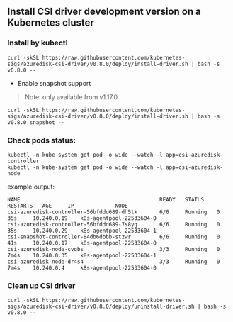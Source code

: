 ## Install CSI driver development version on a Kubernetes cluster

### Install by kubectl
```console
curl -skSL https://raw.githubusercontent.com/kubernetes-sigs/azuredisk-csi-driver/v0.8.0/deploy/install-driver.sh | bash -s v0.8.0 --
```

 - Enable snapshot support
> Note: only available from v1.17.0
```console
curl -skSL https://raw.githubusercontent.com/kubernetes-sigs/azuredisk-csi-driver/v0.8.0/deploy/install-driver.sh | bash -s v0.8.0 snapshot --
```

### Check pods status:

```console
kubectl -n kube-system get pod -o wide --watch -l app=csi-azuredisk-controller
kubectl -n kube-system get pod -o wide --watch -l app=csi-azuredisk-node
```

example output:

```console
NAME                                            READY   STATUS    RESTARTS   AGE     IP             NODE
csi-azuredisk-controller-56bfddd689-dh5tk       6/6     Running   0          35s     10.240.0.19    k8s-agentpool-22533604-0
csi-azuredisk-controller-56bfddd689-7s8yg       6/6     Running   0          35s     10.240.0.29    k8s-agentpool-22533604-1
csi-snapshot-controller-84db6dbbb-stzwr         6/6     Running   0          41s     10.240.0.17    k8s-agentpool-22533604-0
csi-azuredisk-node-cvgbs                        3/3     Running   0          7m4s    10.240.0.35    k8s-agentpool-22533604-1
csi-azuredisk-node-dr4s4                        3/3     Running   0          7m4s    10.240.0.4     k8s-agentpool-22533604-0
```

### Clean up CSI driver

```console
curl -skSL https://raw.githubusercontent.com/kubernetes-sigs/azuredisk-csi-driver/v0.8.0/deploy/uninstall-driver.sh | bash -s v0.8.0 --
```

